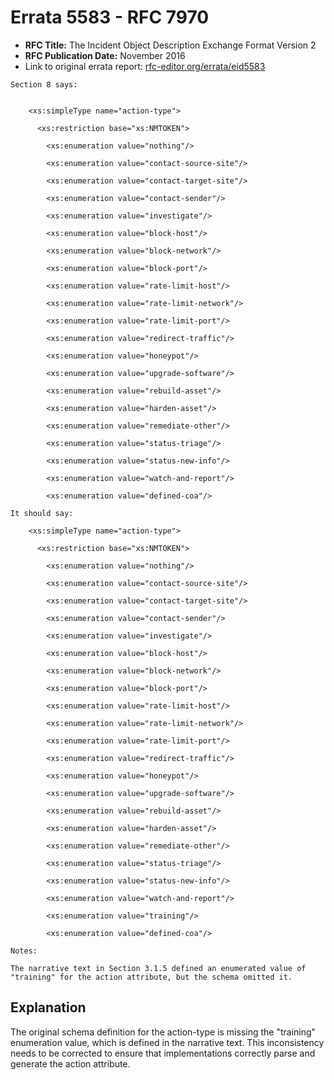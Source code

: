 # Errata 5583 - RFC 7970

- **RFC Title:** The Incident Object Description Exchange Format Version 2
- **RFC Publication Date:** November 2016
- Link to original errata report: [rfc-editor.org/errata/eid5583](https://www.rfc-editor.org/errata/eid5583)

```
Section 8 says:


    <xs:simpleType name="action-type">
      <xs:restriction base="xs:NMTOKEN">
        <xs:enumeration value="nothing"/>
        <xs:enumeration value="contact-source-site"/>
        <xs:enumeration value="contact-target-site"/>
        <xs:enumeration value="contact-sender"/>
        <xs:enumeration value="investigate"/>
        <xs:enumeration value="block-host"/>
        <xs:enumeration value="block-network"/>
        <xs:enumeration value="block-port"/>
        <xs:enumeration value="rate-limit-host"/>
        <xs:enumeration value="rate-limit-network"/>
        <xs:enumeration value="rate-limit-port"/>
        <xs:enumeration value="redirect-traffic"/>
        <xs:enumeration value="honeypot"/>
        <xs:enumeration value="upgrade-software"/>
        <xs:enumeration value="rebuild-asset"/>
        <xs:enumeration value="harden-asset"/>
        <xs:enumeration value="remediate-other"/>
        <xs:enumeration value="status-triage"/>
        <xs:enumeration value="status-new-info"/>
        <xs:enumeration value="watch-and-report"/>
        <xs:enumeration value="defined-coa"/>

It should say:

    <xs:simpleType name="action-type">
      <xs:restriction base="xs:NMTOKEN">
        <xs:enumeration value="nothing"/>
        <xs:enumeration value="contact-source-site"/>
        <xs:enumeration value="contact-target-site"/>
        <xs:enumeration value="contact-sender"/>
        <xs:enumeration value="investigate"/>
        <xs:enumeration value="block-host"/>
        <xs:enumeration value="block-network"/>
        <xs:enumeration value="block-port"/>
        <xs:enumeration value="rate-limit-host"/>
        <xs:enumeration value="rate-limit-network"/>
        <xs:enumeration value="rate-limit-port"/>
        <xs:enumeration value="redirect-traffic"/>
        <xs:enumeration value="honeypot"/>
        <xs:enumeration value="upgrade-software"/>
        <xs:enumeration value="rebuild-asset"/>
        <xs:enumeration value="harden-asset"/>
        <xs:enumeration value="remediate-other"/>
        <xs:enumeration value="status-triage"/>
        <xs:enumeration value="status-new-info"/>
        <xs:enumeration value="watch-and-report"/>
        <xs:enumeration value="training"/>
        <xs:enumeration value="defined-coa"/>

Notes:

The narrative text in Section 3.1.5 defined an enumerated value of "training" for the action attribute, but the schema omitted it.
```

## Explanation

The original schema definition for the action-type is missing the "training" enumeration value, which is defined in the narrative text. This inconsistency needs to be corrected to ensure that implementations correctly parse and generate the action attribute.
